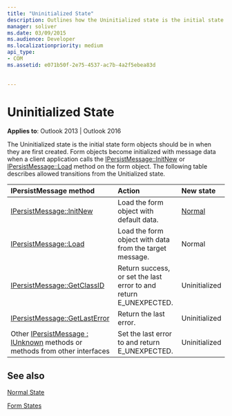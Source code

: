 ```yaml
---
title: "Uninitialized State"
description: Outlines how the Uninitialized state is the initial state form objects should be in when they are first created.
manager: soliver
ms.date: 03/09/2015
ms.audience: Developer
ms.localizationpriority: medium
api_type:
- COM
ms.assetid: e071b50f-2e75-4537-ac7b-4a2f5ebea83d
 
 
---
```


# Uninitialized State

  
  
**Applies to**: Outlook 2013 | Outlook 2016 
  
The Uninitialized state is the initial state form objects should be in when they are first created. Form objects become initialized with message data when a client application calls the [IPersistMessage::InitNew](ipersistmessage-initnew.md) or [IPersistMessage::Load](ipersistmessage-load.md) method on the form object. The following table describes allowed transitions from the Unitialized state. 
  
|**IPersistMessage method**|**Action**|**New state**|
|:-----|:-----|:-----|
|[IPersistMessage::InitNew](ipersistmessage-initnew.md) <br/> |Load the form object with default data. |[Normal](normal-state.md) <br/> |
|[IPersistMessage::Load](ipersistmessage-load.md) <br/> |Load the form object with data from the target message. |Normal  <br/> |
|[IPersistMessage::GetClassID](ipersistmessage-getclassid.md) <br/> |Return success, or set the last error to and return E_UNEXPECTED. |Uninitialized  <br/> |
|[IPersistMessage::GetLastError](ipersistmessage-getlasterror.md) <br/> |Return the last error. |Uninitialized  <br/> |
|Other [IPersistMessage : IUnknown](ipersistmessageiunknown.md) methods or methods from other interfaces  <br/> |Set the last error to and return E_UNEXPECTED. |Uninitialized  <br/> |
   
## See also



[Normal State](normal-state.md)
  
[Form States](form-states.md)

